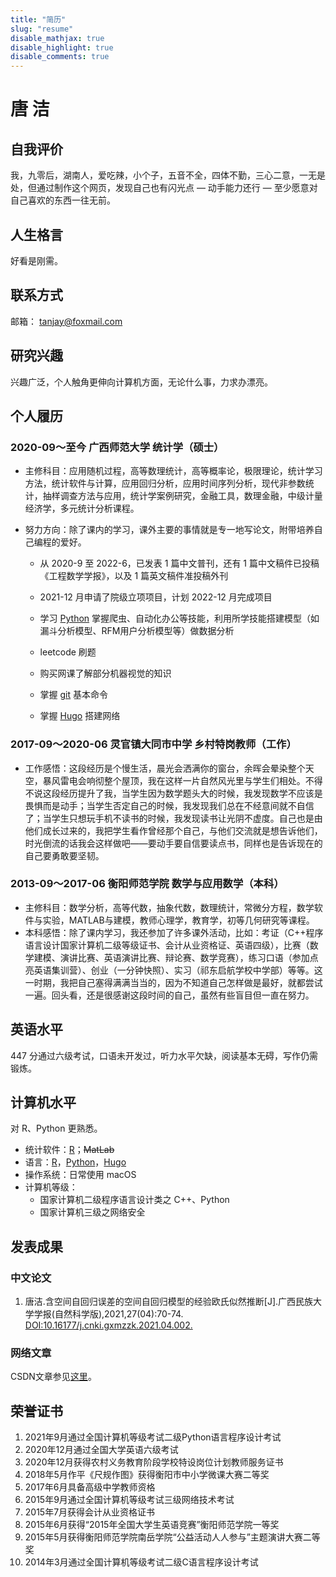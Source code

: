 ```yaml
---
title: "简历"
slug: "resume"
disable_mathjax: true
disable_highlight: true
disable_comments: true
---
```

# 唐 洁
## 自我评价
我，九零后，湖南人，爱吃辣，小个子，五音不全，四体不勤，三心二意，一无是处，但通过制作这个网页，发现自己也有闪光点 — 动手能力还行 — 至少愿意对自己喜欢的东西一往无前。

## 人生格言
好看是刚需。

## 联系方式
邮箱： tanjay@foxmail.com

## 研究兴趣
兴趣广泛，个人触角更伸向计算机方面，无论什么事，力求办漂亮。

## 个人履历
### 2020-09～至今  广西师范大学  统计学（硕士）
- 主修科目：应用随机过程，高等数理统计，高等概率论，极限理论，统计学习方法，统计软件与计算，应用回归分析，应用时间序列分析，现代非参数统计，抽样调查方法与应用，统计学案例研究，金融工具，数理金融，中级计量经济学，多元统计分析课程。

- 努力方向：除了课内的学习，课外主要的事情就是专一地写论文，附带培养自己编程的爱好。

   - 从 2020-9 至 2022-6，已发表 1 篇中文普刊，还有 1 篇中文稿件已投稿《工程数学学报》，以及 1 篇英文稿件准投稿外刊

   - 2021-12 月申请了院级立项项目，计划 2022-12 月完成项目

   - 学习 [Python](http://www.python.org/) 掌握爬虫、自动化办公等技能，利用所学技能搭建模型（如漏斗分析模型、RFM用户分析模型等）做数据分析

   - leetcode 刷题

   - 购买网课了解部分机器视觉的知识

   - 掌握 [git](https://git-scm.com) 基本命令
 
   - 掌握 [Hugo](https://www.gohugo.cn) 搭建网络


### 2017-09～2020-06  灵官镇大同市中学  乡村特岗教师（工作）
- 工作感悟：这段经历是个慢生活，晨光会洒满你的窗台，余晖会晕染整个天空，暴风雷电会响彻整个屋顶，我在这样一片自然风光里与学生们相处。不得不说这段经历提升了我，当学生因为数学题头大的时候，我发现数学不应该是畏惧而是动手；当学生否定自己的时候，我发现我们总在不经意间就不自信了；当学生只想玩手机不读书的时候，我发现读书让光阴不虚度。自己也是由他们成长过来的，我把学生看作曾经那个自己，与他们交流就是想告诉他们，时光倒流的话我会这样做吧——要动手要自信要读点书，同样也是告诉现在的自己要勇敢要坚韧。

### 2013-09～2017-06  衡阳师范学院  数学与应用数学（本科）
- 主修科目：数学分析，高等代数，抽象代数，数理统计，常微分方程，数学软件与实验，MATLAB与建模，教师心理学，教育学，初等几何研究等课程。
- 本科感悟：除了课内学习，我还参加了许多课外活动，比如：考证（C++程序语言设计国家计算机二级等级证书、会计从业资格证、英语四级），比赛（数学建模、演讲比赛、英语演讲比赛、辩论赛、数学竞赛），练习口语（参加点亮英语集训营）、创业（一分钟快照）、实习（祁东启航学校中学部）等等。这一时期，我把自己塞得满满当当的，因为不知道自己怎样做是最好，就都尝试一遍。回头看，还是很感谢这段时间的自己，虽然有些盲目但一直在努力。

## 英语水平
447 分通过六级考试，口语未开发过，听力水平欠缺，阅读基本无碍，写作仍需锻炼。

## 计算机水平
对 R、Python 更熟悉。
- 统计软件：[R](http://www.r-project.org/)；~~MatLab~~
- 语言：[R](http://www.r-project.org/)，[Python](http://www.python.org/)，[Hugo](https://www.gohugo.cn)
- 操作系统：日常使用 macOS
- 计算机等级：
   - 国家计算机二级程序语言设计类之 C++、Python
   - 国家计算机三级之网络安全

## 发表成果
### 中文论文
1. 唐洁.含空间自回归误差的空间自回归模型的经验欧氏似然推断[J].广西民族大学学报(自然科学版),2021,27(04):70-74. [DOI:10.16177/j.cnki.gxmzzk.2021.04.002.](https://kns.cnki.net/kcms/detail/detail.aspx?dbcode=CJFD&dbname=CJFDLAST2022&filename=GXMZ202104008&uniplatform=NZKPT&v=0vZITmMWD7wSAd81oQDSKeytCmLoRRBkT9nSBEk04cX5wpbaEh3C5FfnNdvDtf1z)


### 网络文章
CSDN文章参见[这里](https://blog.csdn.net/JTang1995?type=lately)。


## 荣誉证书
1. 2021年9月通过全国计算机等级考试二级Python语言程序设计考试
1. 2020年12月通过全国大学英语六级考试
1. 2020年12月获得农村义务教育阶段学校特设岗位计划教师服务证书
1. 2018年5月作平《尺规作图》获得衡阳市中小学微课大赛二等奖
1. 2017年6月具备高级中学教师资格
1. 2015年9月通过全国计算机等级考试三级网络技术考试
1. 2015年7月获得会计从业资格证书
1. 2015年6月获得“2015年全国大学生英语竞赛”衡阳师范学院一等奖
1. 2015年5月获得衡阳师范学院南岳学院“公益活动人人参与”主题演讲大赛二等奖
1. 2014年3月通过全国计算机等级考试二级C语言程序设计考试








